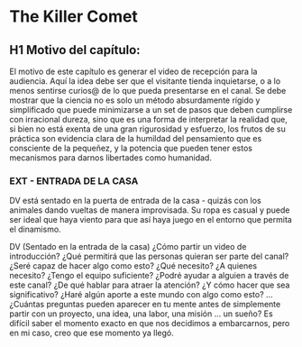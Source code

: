 # The Killer Comet
## H1 Motivo del capítulo:

El motivo de este capítulo es generar el video de recepción para
la audiencia. Aquí la idea debe ser que el visitante tienda
inquietarse, o a lo menos sentirse curios@ de lo que pueda
presentarse en el canal. Se debe mostrar que la ciencia no es
solo un método absurdamente rígido y simplificado que puede
minimizarse a un set de pasos que deben cumplirse con irracional
dureza, sino que es una forma de interpretar la realidad que, si
bien no está exenta de una gran rigurosidad y esfuerzo, los
frutos de su práctica son evidencia clara de la humildad del
pensamiento que es consciente de la pequeñez, y la potencia que
pueden tener estos mecanismos para darnos libertades como
humanidad.

### EXT - ENTRADA DE LA CASA
DV está sentado en la puerta de entrada de la casa - quizás con
los animales dando vueltas de manera improvisada. Su ropa es
casual y puede ser ideal que haya viento para que así haya juego
en el entorno que permita el dinamismo.

DV
(Sentado en la entrada de la casa)
¿Cómo partir un video de introducción? ¿Qué
permitirá que las personas quieran ser parte
del canal? ¿Seré capaz de hacer algo como
esto? ¿Qué necesito? ¿A quienes necesito?
¿Tengo el equipo suficiente? ¿Podré ayudar a
alguien a través de este canal? ¿De qué
hablar para atraer la atención? ¿Y cómo
hacer que sea significativo? ¿Haré algún
aporte a este mundo con algo como esto? ...
¿Cuántas preguntas pueden aparecer en tu
mente antes de simplemente partir con un
proyecto, una idea, una labor, una misión ...
un sueño? Es difícil saber el momento exacto
en que nos decidimos a embarcarnos, pero en
mi caso, creo que ese momento ya llegó.
